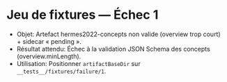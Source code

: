 # Jeu de fixtures — Échec 1

- Objet: Artefact hermes2022-concepts non valide (overview trop court) + sidecar « pending ».
- Résultat attendu: Échec à la validation JSON Schema des concepts (overview.minLength).
- Utilisation: Positionner `artifactBaseDir` sur `__tests__/fixtures/failure/1`.







